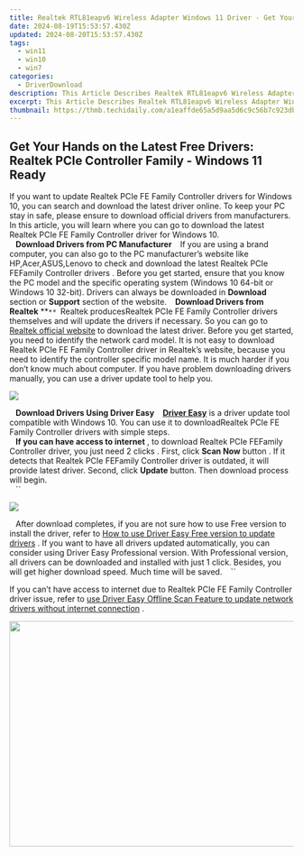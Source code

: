 ```yaml
---
title: Realtek RTL81eapv6 Wireless Adapter Windows 11 Driver - Get Your Latest Version Today
date: 2024-08-19T15:53:57.430Z
updated: 2024-08-20T15:53:57.430Z
tags:
  - win11
  - win10
  - win7
categories:
  - DriverDownload
description: This Article Describes Realtek RTL81eapv6 Wireless Adapter Windows 11 Driver - Get Your Latest Version Today
excerpt: This Article Describes Realtek RTL81eapv6 Wireless Adapter Windows 11 Driver - Get Your Latest Version Today
thumbnail: https://thmb.techidaily.com/a1eaffde65a5d9aa5d6c9c56b7c923db02320385e1901d74ac0ecd4410ed56d0.jpg
---
```


## Get Your Hands on the Latest Free Drivers: Realtek PCIe Controller Family - Windows 11 Ready

If you want to update Realtek PCIe FE Family Controller drivers for Windows 10, you can search and download the latest driver online. To keep your PC stay in safe, please ensure to download official drivers from manufacturers. In this article, you will learn where you can go to download the latest Realtek PCIe FE Family  Controller driver for Windows 10.  
``
`` **Download Drivers from PC Manufacturer**
``
``  If you are using a brand computer, you can also go to the PC manufacturer’s website like HP,Acer,ASUS,Lenovo to check and download the latest Realtek PCIe FEFamily Controller drivers . Before you get started, ensure that you know the PC model and the specific operating system (Windows 10 64-bit or Windows 10 32-bit). Drivers can always be downloaded in **Download** section or **Support** section of the website.
``
``   **Download Drivers from Realtek**
**``**
``Realtek producesRealtek PCIe FE Family  Controller drivers themselves and will update the drivers if necessary. So you can go to[ Realtek official website](http://www.realtek.com.tw/downloads/downloadsView.aspx?Langid=1&PNid=7&PFid=10&Level=3&Conn=2) to download the latest driver. Before you get started, you need to identify the network card model. It is not easy to download  Realtek PCIe FE Family Controller driver in Realtek’s website, because you need to identify the controller specific model name. It is much harder if you don’t know much about computer. If you have problem downloading drivers manually, you can use a driver update tool to help you.  
  
![](https://images.drivereasy.com/wp-content/uploads/2017/04/img_59005d10300e6.jpg)
  
``
`` **Download Drivers Using Driver Easy**
``
`` **[ Driver Easy](https://tools.techidaily.com/drivereasy/download/)**  is a driver update tool compatible with Windows 10\. You can use it to downloadRealtek PCIe FE Family Controller drivers with simple steps.  
``
`` **If you can have access to internet** , to download Realtek PCIe FEFamily Controller driver, you just need 2 clicks . First, click **Scan Now** button  . If it detects that Realtek PCIe FEFamily Controller driver is outdated, it will provide latest driver. Second, click **Update**  button. Then download process will begin.  
``
`` ``

![](https://images.drivereasy.com/wp-content/uploads/2017/04/img_58e60f8aa24f1.jpg)

``
`` After download completes, if you are not sure how to use Free version to install the driver, refer to [ How to use Driver Easy Free version to update drivers](https://tools.techidaily.com/drivereasy/download/)  . If you want to have all drivers updated automatically, you can consider using Driver Easy Professional version. With Professional version, all drivers can be downloaded and installed with just 1 click. Besides, you will get higher download speed. Much time will be saved.
``
`` ``

 If you can’t have access to internet due to Realtek PCIe FE Family  Controller driver issue, refer to [use Driver Easy Offline Scan Feature to update network drivers without internet connection](https://tools.techidaily.com/drivereasy/download/) .

<ins class="adsbygoogle"
     style="display:block"
     data-ad-format="autorelaxed"
     data-ad-client="ca-pub-7571918770474297"
     data-ad-slot="1223367746"></ins>



<ins class="adsbygoogle"
     style="display:block"
     data-ad-client="ca-pub-7571918770474297"
     data-ad-slot="8358498916"
     data-ad-format="auto"
     data-full-width-responsive="true"></ins>



<!-- affiliate ads begin -->
<a href="https://aidotcom.pxf.io/c/5597632/2086436/19576" target="_top" id="2086436"><img src="//a.impactradius-go.com/display-ad/19576-2086436" border="0" alt="" width="1500" height="400"/></a><img height="0" width="0" src="https://imp.pxf.io/i/5597632/2086436/19576" style="position:absolute;visibility:hidden;" border="0" />
<!-- affiliate ads end -->